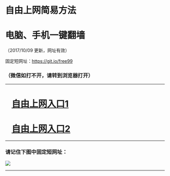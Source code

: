 ﻿# 自由上网简易方法

# 电脑、手机一键翻墙

（2017/10/09 更新，网址有效）

固定短网址：https://git.io/free99

### （微信如打不开，请转到浏览器打开）


***





# &nbsp;&nbsp; <a href="http://ft1319729806.fwq-tz-1001.info/fwqtz01.html?t=100900127667 " target="_blank">自由上网入口1</a>
# &nbsp;&nbsp; <a href="http://ft247333542.fwq-tz-1002.info/fwqtz02.html?t=10090013677 " target="_blank">自由上网入口2</a>
***

### 请记住下图中固定短网址：

<img src="https://s3-us-west-2.amazonaws.com/fwq-1001/yjfq-20170905okok.png" /> 


***

